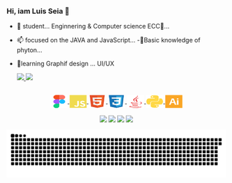 ### Hi, iam Luis Seia 👋

- 🔭 student... Enginnering & Computer science ECC🤖...
- 📫 focused on the JAVA and JavaScript...
-👾Basic knowledge of phyton...
- 🎴learning Graphif design ... UI/UX


  <a href="https://github.com/Luis-Seia">
  <img height="150em" src="https://github-readme-stats.vercel.app/api?username=Luis-Seia&show_icons=true&theme=dark&include_all_commits=true&count_private=true"/>
  <img height="150em" src="https://github-readme-stats.vercel.app/api/top-langs/?username=Luis-Seia&layout=compact&langs_count=10&theme=dark"/>
</div>


<div align="center" valign="top"><br>
  <img align="center" alt="Luis-Python" height="30" width="40" src="https://raw.githubusercontent.com/devicons/devicon/master/icons/figma/figma-original.svg">
  <img align="center" alt="Luis-Js" height="30" width="40" src="https://raw.githubusercontent.com/devicons/devicon/master/icons/javascript/javascript-plain.svg">
  <img align="center" alt="Luis-HTML" height="30" width="40" src="https://raw.githubusercontent.com/devicons/devicon/master/icons/html5/html5-original.svg">
  <img align="center" alt="Luis-CSS" height="30" width="40" src="https://raw.githubusercontent.com/devicons/devicon/master/icons/css3/css3-original.svg">
  <img align="center" alt="Luis--java" height="30" width="40" src="https://raw.githubusercontent.com/devicons/devicon/master/icons/java/java-plain.svg">
  <img align="center" alt="Luis-Python" height="30" width="40" src="https://raw.githubusercontent.com/devicons/devicon/master/icons/python/python-plain.svg">
  <img align="center" alt="Luis-" height="30" width="40" src="https://raw.githubusercontent.com/devicons/devicon/master/icons/illustrator/illustrator-plain.svg">
</div><br>
  
<div align="center">
  <a href="https://instagram.com/luis.seia-" target="_blank"><img src="https://img.shields.io/badge/-Instagram-%23E4405F?style=for-the-badge&logo=instagram&logoColor=white" target="_blank"></a>
 <a href="https://discord.gg/DSvXZbafD2" target="_blank"><img src="https://img.shields.io/badge/Discord-7289DA?style=for-the-badge&logo=discord&logoColor=white" target="_blank"></a> 
  <a href = "mailto:luis.seiax.com"><img src="https://img.shields.io/badge/-Gmail-%23333?style=for-the-badge&logo=gmail&logoColor=white" target="_blank"></a>
  <a href="https://www.linkedin.com/in/luis-seia-05a573237" target="_blank"><img src="https://img.shields.io/badge/-LinkedIn-%230077B5?style=for-the-badge&logo=linkedin&logoColor=white" target="_blank"></a> 
  </a>
  </div>
  
  <div align="center">
  
  ![Snake animation](https://github.com/Luis-Seia/Luis-Seia/blob/output/github-contribution-grid-snake.svg)
 
  </div>


